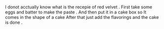 I donot acctually know what is the recepie of red velvet .
First take some eggs and batter to make the paste .
And then put it in a cake box so It comes in the shape of a cake 
After that just add the flavorings and the cake is done .